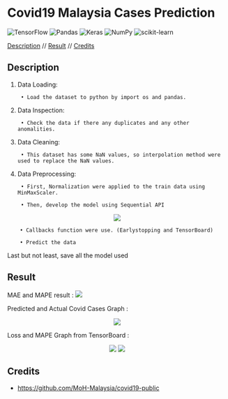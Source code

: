 # Covid19 Malaysia Cases Prediction


 
 



![TensorFlow](https://img.shields.io/badge/TensorFlow-%23FF6F00.svg?style=for-the-badge&logo=TensorFlow&logoColor=white)
![Pandas](https://img.shields.io/badge/pandas-%23150458.svg?style=for-the-badge&logo=pandas&logoColor=white)
![Keras](https://img.shields.io/badge/Keras-%23D00000.svg?style=for-the-badge&logo=Keras&logoColor=white)
![NumPy](https://img.shields.io/badge/numpy-%23013243.svg?style=for-the-badge&logo=numpy&logoColor=white)
![scikit-learn](https://img.shields.io/badge/scikit--learn-%23F7931E.svg?style=for-the-badge&logo=scikit-learn&logoColor=white)


[Description](https://github.com/deenazati08/Covid19-Cases-Prediction/edit/main/README.md#description) // [Result](https://github.com/deenazati08/Covid19-Cases-Prediction/edit/main/README.md#result) // [Credits](https://github.com/deenazati08/Covid19-Cases-Prediction/edit/main/README.md#credits)


## Description

1. Data Loading:

        • Load the dataset to python by import os and pandas.

2. Data Inspection:
    
        • Check the data if there any duplicates and any other anomalities.

3. Data Cleaning:

        • This dataset has some NaN values, so interpolation method were used to replace the NaN values.
        
4. Data Preprocessing:
    
        • First, Normalization were applied to the train data using MinMaxScaler.
    
        • Then, develop the model using Sequential API
<p align="center">        
<img src="https://user-images.githubusercontent.com/120104404/207805171-5538544d-22b1-4a9a-b12e-51eb0ff42120.png">
</p> 

        • Callbacks function were use. (Earlystopping and TensorBoard)

        • Predict the data

Last but not least, save all the model used 


## Result
MAE and MAPE result :
<img src="https://user-images.githubusercontent.com/120104404/207801689-c1fdd01c-df4a-46a1-b4be-45b7829af269.jpg">

Predicted and Actual Covid Cases Graph :
<p align="center">        
<img src="https://user-images.githubusercontent.com/120104404/207809011-047818c1-09e2-454b-a7fc-89b90fd0f5e0.jpg">
</p>

Loss and MAPE Graph from TensorBoard :
<p align="center">        
<img src="https://user-images.githubusercontent.com/120104404/207801869-a748f43a-2f3c-4550-aab3-e2fac52624f8.jpg">
<img src="https://user-images.githubusercontent.com/120104404/207801895-b9002c4c-b63e-4adf-9e95-a1063a678beb.jpg">
</p>

## Credits

- https://github.com/MoH-Malaysia/covid19-public
